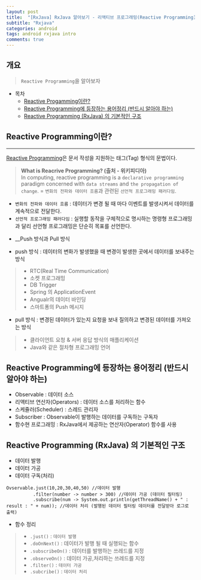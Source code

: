```yaml
---
layout: post
title:  "[RxJava] RxJava 알아보기 - 리액티브 프로그래밍(Reactive Programming)이란?"
subtitle: "Rxjava"
categories: android
tags: android rxjava intro  
comments: true
---
```



## 개요
> `Reactive Programming`을 알아보자  
  
- 목차
	- [Reactive Progamming이란?](#reactive-programming이란) 
	- [Reactive Programming에 등장하는 용어정리 (반드시 알아야 하는)](#reactive-programming에-등장하는-용어정리-반드시-알아야-하는)
	- [Reactive Programming (RxJava) 의 기본적인 구조](#reactive-programming-rxjava-의-기본적인-구조)
	
  
## Reactive Programming이란?  
---
[Reactive Programming](http://kirkstrobeck.github.io/whatismarkdown.com/)은 문서 작성을 지원하는 태그(Tag) 형식의 문법이다. 

> __What is Reacrive Programming? (출처 - 위키피디아)__  
> In computing, reactive programming is a `declarative programming` paradigm concerned with `data streams` and `the propagation of change`. 
> = `변화의 전파와 데이터 흐름`과 관련된 `선언적 프로그래밍 패러다임`.
- `변화의 전파와 데이터 흐름` : 데이터가 변경 될 때 마다 이벤트를 발생시켜서 데이터를 계속적으로 전달한다.
- `선언적 프로그래밍 패러다임` : 실행할 동작을 구체적으로 명시하는 명령형 프로그래밍과 달리 선언형 프로그래밍은 단순히 목표를 선언한다.

* __Push 방식과 Pull 방식
- push 방식 : 데이터의 변화가 발생했을 때 변경이 발생한 곳에서 데이터를 보내주는 방식
> * RTC(Real Time Communication)
> * 소켓 프로그래밍
> * DB Trigger
> * Spring 의 ApplicationEvent
> * Angualr의 데이터 바인딩
> * 스마트퐁의 Push 메시지

- pull 방식 : 변경된 데이터가 있는지 요청을 보내 질의하고 변경된 데이터를 가져오는 방식
> * 클라이언트 요청 & 서버 응답 방식의 매플리케이션
> * Java와 같은 절차형 프로그래밍 언어
 

## Reactive Programming에 등장하는 용어정리 (반드시 알아야 하는)

* Observable : 데이터 소스
* 리액티브 연산자(Operators) : 데이터 소스를 처리하는 함수
* 스케쥴러(Scheduler) : 스레드 관리자
* Subscriber : Observable이 발행하는 데이터를 구독하는 구독자
* 함수현 프로그래밍 : RxJava에서 제공하는 연산자(Operator) 함수를 사용

## Reactive Programming (RxJava) 의 기본적인 구조

* 데이터 발행
* 데이터 가공 
* 데이터 구독(처리)

```
Ovservable.just(10,20,30,40,50) //데이터 발행
          .filter(number -> number > 300) //데이터 가공 (데이터 필터링)
          .subscribe(num -> System.out.println(getThreadName() + " : result : " + num)); //데이터 처리 (발행된 데이터 필터링 데이터를 전달받아 로그로 출력)
```

- 함수 정리

> * `.just()` : `데이터 발행`
> * `.doOnNext()` : 데이터가 발행 될 때 실행되는 함수
> * `.subscribeOn()` : 데이터를 발행하는 쓰레드를 지정
> * `.observeOn()` : 데이터 가공,처리하는 쓰레드를 지정  
> * `.filter()` : `데이터 가공`
> * `.subcribe()` : `데이터 처리`

